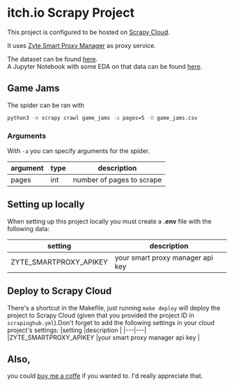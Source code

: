 # itch.io Scrapy Project

This project is configured to be hosted on [Scrapy Cloud](https://www.zyte.com/scrapy-cloud/).  

It uses [Zyte Smart Proxy Manager](https://scrapinghub.com/?rfsn=4170080.0597ad) as proxy service.  

The dataset can be found [here](https://www.kaggle.com/datasets/patkle/game-jams-hosted-on-itchio).  
A Jupyter Notebook with some EDA on that data can be found [here](https://www.kaggle.com/patkle/itch-io-game-jam-exploration).

## Game Jams

The spider can be ran with
```zsh
python3 -m scrapy crawl game_jams -a pages=5 -O game_jams.csv
```

### Arguments

With `-a` you can specify arguments for the spider.  

|argument   |type  |description   | 
|---|---|---|
|pages   |int   |number of pages to scrape   |


## Setting up locally
  
When setting up this project locally you must create a **.env** file with the following data:  

|setting   |description   |  
|---|---|
|ZYTE_SMARTPROXY_APIKEY   |your smart proxy manager api key   |
  

## Deploy to Scrapy Cloud
There's a shortcut in the Makefile, just running `make deploy` will deploy the project to Scrapy Cloud (given that you provided the project ID in `scrapinghub.yml`).Don't forget to add the following settings in your cloud project's settings:
|setting   |description   | 
|---|---|
|ZYTE_SMARTPROXY_APIKEY   |your smart proxy manager api key   |
  
## Also, 
you could [buy me a coffe](https://www.buymeacoffee.com/kleinp) if you wanted to. I'd really appreciate that.  
